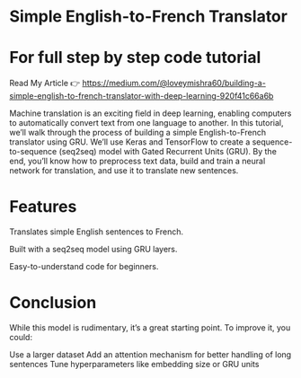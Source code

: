 # Simple English-to-French Translator

# For full step by step code tutorial
Read My Article 👉 https://medium.com/@loveymishra60/building-a-simple-english-to-french-translator-with-deep-learning-920f41c66a6b

Machine translation is an exciting field in deep learning, enabling computers to automatically convert text from one language to another. In this tutorial, we’ll walk through the process of building a simple English-to-French translator using GRU. We’ll use Keras and TensorFlow to create a sequence-to-sequence (seq2seq) model with Gated Recurrent Units (GRU). By the end, you’ll know how to preprocess text data, build and train a neural network for translation, and use it to translate new sentences.

# Features





Translates simple English sentences to French.



Built with a seq2seq model using GRU layers.



Easy-to-understand code for beginners.

# Conclusion

While this model is rudimentary, it’s a great starting point. To improve it, you could:

Use a larger dataset
Add an attention mechanism for better handling of long sentences
Tune hyperparameters like embedding size or GRU units
